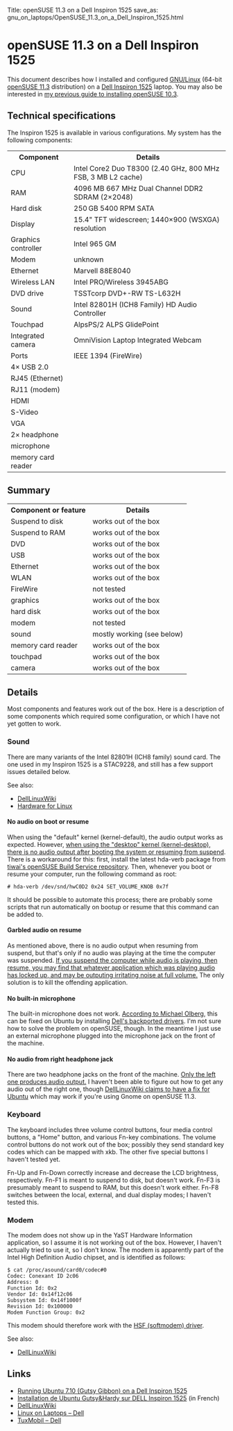 Title: openSUSE 11.3 on a Dell Inspiron 1525
save_as: gnu_on_laptops/OpenSUSE_11.3_on_a_Dell_Inspiron_1525.html

# openSUSE 11.3 on a Dell Inspiron 1525

This document describes how I installed and configured
[GNU/Linux](http://www.gnu.org/gnu/linux-and-gnu.html) (64-bit [openSUSE
11.3](http://www.opensuse.org/) distribution) on a [Dell Inspiron
1525](http://support.dell.com/support/edocs/systems/ins1525/en/index.htm)
laptop. You may also be interested in [my previous guide to installing
openSUSE 10.3](/OpenSUSE_10.3_on_a_Dell_Inspiron_1525).

Technical specifications
------------------------

The Inspiron 1525 is available in various configurations. My system has
the following components:

<table>
<tr><th>Component           </th><th>Details</th></tr>
<tr><td>CPU                 </td><td>Intel Core2 Duo T8300 (2.40 GHz, 800 MHz FSB, 3 MB L2 cache)</td></tr>
<tr><td>RAM                 </td><td>4096 MB 667 MHz Dual Channel DDR2 SDRAM (2×2048)</td></tr>
<tr><td>Hard disk           </td><td>250 GB 5400 RPM SATA</td></tr>
<tr><td>Display             </td><td>15.4" TFT widescreen; 1440×900 (WSXGA) resolution</td></tr>
<tr><td>Graphics controller </td><td>Intel 965 GM</td></tr>
<tr><td>Modem               </td><td>unknown</td></tr>
<tr><td>Ethernet            </td><td>Marvell 88E8040</td></tr>
<tr><td>Wireless LAN        </td><td>Intel PRO/Wireless 3945ABG</td></tr>
<tr><td>DVD drive           </td><td>TSSTcorp DVD+-RW TS-L632H</td></tr>
<tr><td>Sound               </td><td>Intel 82801H (ICH8 Family) HD Audio Controller</td></tr>
<tr><td>Touchpad            </td><td>AlpsPS/2 ALPS GlidePoint</td></tr>
<tr><td>Integrated camera   </td><td>OmniVision Laptop Integrated Webcam</td></tr>
<tr><td>Ports               </td><td>IEEE 1394 (FireWire)</td></tr>
<tr><td>  4× USB 2.0</td><td>&nbsp;</td></tr>
<tr><td>  RJ45 (Ethernet)</td><td>&nbsp;</td></tr>
<tr><td>  RJ11 (modem)</td><td>&nbsp;</td></tr>
<tr><td>  HDMI</td><td>&nbsp;</td></tr>
<tr><td>  S-Video</td><td>&nbsp;</td></tr>
<tr><td>  VGA</td><td>&nbsp;</td></tr>
<tr><td>  2× headphone</td><td>&nbsp;</td></tr>
<tr><td>  microphone</td><td>&nbsp;</td></tr>
<tr><td>  memory card reader</td><td>&nbsp;</td></tr>
</table>

Summary
-------

<table>
<tr><th>Component or feature</th><th>Details</th></tr>
<tr><td>Suspend to disk      </td><td>works out of the box</td></tr>
<tr><td>Suspend to RAM       </td><td>works out of the box</td></tr>
<tr><td>DVD                  </td><td>works out of the box</td></tr>
<tr><td>USB                  </td><td>works out of the box</td></tr>
<tr><td>Ethernet             </td><td>works out of the box</td></tr>
<tr><td>WLAN                 </td><td>works out of the box</td></tr>
<tr><td>FireWire             </td><td>not tested</td></tr>
<tr><td>graphics             </td><td>works out of the box</td></tr>
<tr><td>hard disk            </td><td>works out of the box</td></tr>
<tr><td>modem                </td><td>not tested</td></tr>
<tr><td>sound                </td><td>mostly working (see below)</td></tr>
<tr><td>memory card reader   </td><td>works out of the box</td></tr>
<tr><td>touchpad             </td><td>works out of the box</td></tr>
<tr><td>camera               </td><td>works out of the box</td></tr>
</table>

Details
-------

Most components and features work out of the box. Here is a description
of some components which required some configuration, or which I have
not yet gotten to work.

### Sound

There are many variants of the Intel 82801H (ICH8 family) sound card.
The one used in my Inspiron 1525 is a STAC9228, and still has a few
support issues detailed below.

See also:

-   [DellLinuxWiki](http://linux.dell.com/wiki/index.php/Tech/Audio)
-   [Hardware for Linux](http://hardware4linux.info/component/21335/)

#### No audio on boot or resume

When using the "default" kernel (kernel-default), the audio output works
as expected. However, [when using the "desktop" kernel (kernel-desktop),
there is no audio output after booting the system or resuming from
suspend](http://bugzilla.novell.com/show_bug.cgi?id=558979). There is a
workaround for this: first, install the latest hda-verb package from
[tiwai's openSUSE Build Service
repository](http://download.opensuse.org/repositories/home:/tiwai/openSUSE_11.3/x86_64/).
Then, whenever you boot or resume your computer, run the following
command as root:

`# hda-verb /dev/snd/hwC0D2 0x24 SET_VOLUME_KNOB 0x7f`

It should be possible to automate this process; there are probably some
scripts that run automatically on bootup or resume that this command can
be added to.

#### Garbled audio on resume

As mentioned above, there is no audio output when resuming from suspend,
but that's only if no audio was playing at the time the computer was
suspended. [If you suspend the computer while audio is playing, then
resume, you may find that whatever application which was playing audio
has locked up, and may be outputing irritating noise at full
volume.](https://bugzilla.novell.com/show_bug.cgi?id=633484) The only
solution is to kill the offending application.

#### No built-in microphone

The built-in microphone does not work. [According to Michael
Olberg](http://nain.oso.chalmers.se/index.php?q=node/21), this can be
fixed on Ubuntu by installing [Dell's backported
drivers](http://linux.dell.com/files/ubuntu/). I'm not sure how to solve
the problem on openSUSE, though. In the meantime I just use an external
microphone plugged into the microphone jack on the front of the machine.

#### No audio from right headphone jack

There are two headphone jacks on the front of the machine. [Only the
left one produces audio
output.](http://www.google.co.uk/search?sourceid=mozclient&ie=utf-8&oe=utf-8&q=82801h+%22second+headphone%22)
I haven't been able to figure out how to get any audio out of the right
one, though [DellLinuxWiki claims to have a fix for
Ubuntu](http://linux.dell.com/wiki/index.php/Ubuntu_7.10/Issues/Second_Headphone_Jack_Does_Not_Work)
which may work if you're using Gnome on openSUSE 11.3.

### Keyboard

The keyboard includes three volume control buttons, four media control
buttons, a "Home" button, and various Fn-key combinations. The volume
control buttons do not work out of the box; possibly they send standard
key codes which can be mapped with xkb. The other five special buttons I
haven't tested yet.

Fn-Up and Fn-Down correctly increase and decrease the LCD brightness,
respectively. Fn-F1 is meant to suspend to disk, but doesn't work. Fn-F3
is presumably meant to suspend to RAM, but this doesn't work either.
Fn-F8 switches between the local, external, and dual display modes; I
haven't tested this.

### Modem

The modem does not show up in the YaST Hardware Information application,
so I assume it is not working out of the box. However, I haven't
actually tried to use it, so I don't know. The modem is apparently part
of the Intel High Definition Audio chipset, and is identified as
follows:

```
$ cat /proc/asound/card0/codec#0
Codec: Conexant ID 2c06
Address: 0
Function Id: 0x2
Vendor Id: 0x14f12c06
Subsystem Id: 0x14f1000f
Revision Id: 0x100000
Modem Function Group: 0x2
```

This modem should therefore work with the [HSF (softmodem)
driver](http://www.linuxant.com/drivers/hsf/index.php).

See also:

-   [DellLinuxWiki](http://linux.dell.com/wiki/index.php/Tech/Modems)

Links
-----

-   [Running Ubuntu 7.10 (Gutsy Gibbon) on a Dell Inspiron
    1525](http://nain.oso.chalmers.se/index.php?q=node/21)
-   [Installation de Ubuntu Gutsy&Hardy sur DELL Inspiron
    1525](http://web.archive.org/web/20080516111228/http://blog.thelinuxfr.org/2008/02/13/installation-de-ubuntu-gutsy-sur-dell-inspiron-1525/)
    (in French)
-   [DellLinuxWiki](http://linux.dell.com/wiki/index.php/Main_Page)
-   [Linux on Laptops – Dell](http://www.linux-on-laptops.com/dell.html)
-   [TuxMobil – Dell](http://tuxmobil.org/dell.html)
